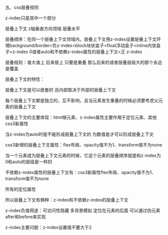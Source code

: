 五、css层叠规则

z-index只是其中一个部分

层叠上下文    z轴垂直方向领域    层叠水平   

层叠顺序：在同一个层叠上下文领域内，层叠上下文用z-index设置层叠上下文环境background/border<负z-index<block块状盒子<float浮动盒子<inline内敛盒子<z-index 0或者auto和不依赖z-index属性的层叠上下文<正 z-index

层叠规则：谁大谁上    后来居上    只要是重叠  那么后来的或者层叠层级大的那个永远是覆盖

层叠上下文的特性：

层叠上下文是可以嵌套的   且内部取决于外部的层叠上下文

每个层叠上下文都是独立的，互不影响，且当元素发生重叠的时候必须要考虑父元素的层叠上下文

层叠上下文的主要体现：html根元素、z-index属性主要作用于定位元素、其他css3新属性

当z-index为auto时是不能形成层叠上下文的    为数值是才可以形成层叠上下文

css3新增的层叠上下文属性：flex布局、opacity值不为1、transform值不为none

当一个元素成为层叠上下文元素的时候，它这个元素的层叠顺序就是和z-index为0和auto的层级是一样的

不依赖z-index属性的层叠上下文有：css3新属性flex布局、opacity值不为1、transform值不为none

所有的定位属性

所以层叠上下文有俩种：z-index和不依赖z-index的层叠上下文

z-index负值用途：可访问性隐藏  多背景模拟  定位在元素的后面   可以通过伪元素after和before来实现

z-index主要问题：z-index设置值不要大于2 
